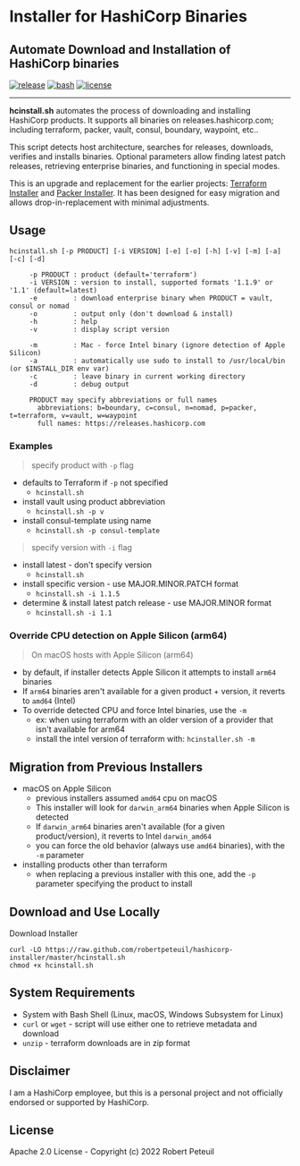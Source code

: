 # Installer for HashiCorp Binaries

## Automate Download and Installation of HashiCorp binaries

<!-- [![release](https://img.shields.io/github/release/robertpeteuil/hashicorp-installer?colorB=2067b8)](https://github.com/robertpeteuil/hashicorp-installer) -->
[![release](https://img.shields.io/badge/release-1.0.0--beta.2-2067b8)](https://github.com/robertpeteuil/hashicorp-installer)
[![bash](https://img.shields.io/badge/language-bash-89e051.svg?style=flat-square)](https://github.com/robertpeteuil/hashicorp-installer)
[![license](https://img.shields.io/github/license/robertpeteuil/hashicorp-installer?colorB=2067b8)](https://github.com/robertpeteuil/hashicorp-installer)

---

**hcinstall.sh** automates the process of downloading and installing HashiCorp products.  It supports all binaries on releases.hashicorp.com; including terraform, packer, vault, consul, boundary, waypoint, etc..

This script detects host architecture, searches for releases, downloads, verifies and installs binaries.  Optional parameters allow finding latest patch releases, retrieving enterprise binaries, and functioning in special modes.

This is an upgrade and replacement for the earlier projects: [Terraform Installer](https://github.com/robertpeteuil/terraform-installer) and [Packer Installer](https://github.com/robertpeteuil/packer-installer).  It has been designed for easy migration and allows drop-in-replacement with minimal adjustments.

## Usage

```text
hcinstall.sh [-p PRODUCT] [-i VERSION] [-e] [-o] [-h] [-v] [-m] [-a] [-c] [-d]

     -p PRODUCT : product (default='terraform')
     -i VERSION : version to install, supported formats '1.1.9' or '1.1' (default=latest)
     -e         : download enterprise binary when PRODUCT = vault, consul or nomad
     -o         : output only (don't download & install)
     -h         : help
     -v         : display script version

     -m         : Mac - force Intel binary (ignore detection of Apple Silicon)
     -a         : automatically use sudo to install to /usr/local/bin (or $INSTALL_DIR env var)
     -c         : leave binary in current working directory
     -d         : debug output

     PRODUCT may specify abbreviations or full names
       abbreviations: b=boundary, c=consul, n=nomad, p=packer, t=terraform, v=vault, w=waypoint
       full names: https://releases.hashicorp.com
```

### Examples

> specify product with `-p` flag

- defaults to Terraform if `-p` not specified
  - `hcinstall.sh`
- install vault using product abbreviation
  - `hcinstall.sh -p v`
- install consul-template using name
  - `hcinstall.sh -p consul-template`

> specify version with `-i` flag

- install latest - don't specify version
  - `hcinstall.sh`
- install specific version - use MAJOR.MINOR.PATCH format
  - `hcinstall.sh -i 1.1.5`
- determine & install latest patch release - use MAJOR.MINOR format
  - `hcinstall.sh -i 1.1`

### Override CPU detection on Apple Silicon (arm64)

> On macOS hosts with Apple Silicon (arm64)

- by default, if installer detects Apple Silicon it attempts to install `arm64` binaries
- If `arm64` binaries aren't available for a given product + version, it reverts to `amd64` (Intel)
- To override detected CPU and force Intel binaries, use the `-m`
  - ex: when using terraform with an older version of a provider that isn't available for arm64
  - install the intel version of terraform with: `hcinstaller.sh -m`

## Migration from Previous Installers

- macOS on Apple Silicon
  - previous installers assumed `amd64` cpu on macOS
  - This installer will look for `darwin_arm64` binaries when Apple Silicon is detected
  - If `darwin_arm64` binaries aren't available (for a given product/version), it reverts to Intel `darwin_amd64`
  - you can force the old behavior (always use `amd64` binaries), with the `-m` parameter
- installing products other than terraform
  - when replacing a previous installer with this one, add the `-p` parameter specifying the product to install

## Download and Use Locally

Download Installer

``` shell
curl -LO https://raw.github.com/robertpeteuil/hashicorp-installer/master/hcinstall.sh
chmod +x hcinstall.sh
```

## System Requirements

- System with Bash Shell (Linux, macOS, Windows Subsystem for Linux)
- `curl` or `wget` - script will use either one to retrieve metadata and download
- `unzip` - terraform downloads are in zip format

## Disclaimer

I am a HashiCorp employee, but this is a personal project and not officially endorsed or supported by HashiCorp.

## License

Apache 2.0 License - Copyright (c) 2022    Robert Peteuil

